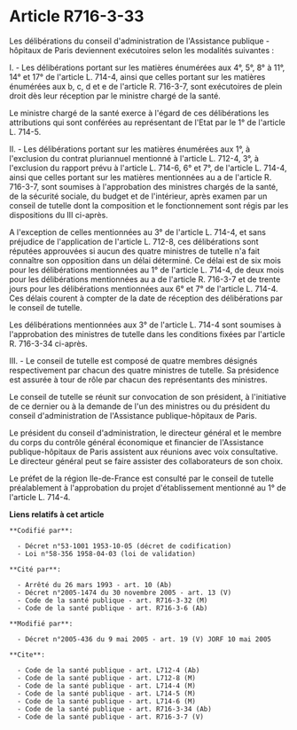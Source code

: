 # Article R716-3-33

Les délibérations du conseil d'administration de l'Assistance publique - hôpitaux de Paris deviennent exécutoires selon les
modalités suivantes :

I. - Les délibérations portant sur les matières énumérées aux 4°, 5°, 8° à 11°, 14° et 17° de l'article L. 714-4, ainsi que
celles portant sur les matières énumérées aux b, c, d et e de l'article R. 716-3-7, sont exécutoires de plein droit dès leur
réception par le ministre chargé de la santé.

Le ministre chargé de la santé exerce à l'égard de ces délibérations les attributions qui sont conférées au représentant de
l'Etat par le 1° de l'article L. 714-5.

II. - Les délibérations portant sur les matières énumérées aux 1°, à l'exclusion du contrat pluriannuel mentionné à l'article
L. 712-4, 3°, à l'exclusion du rapport prévu à l'article L. 714-6, 6° et 7°, de l'article L. 714-4, ainsi que celles portant
sur les matières mentionnées au a de l'article R. 716-3-7, sont soumises à l'approbation des ministres chargés de la santé,
de la sécurité sociale, du budget et de l'intérieur, après examen par un conseil de tutelle dont la composition et le
fonctionnement sont régis par les dispositions du III ci-après.

A l'exception de celles mentionnées au 3° de l'article L. 714-4, et sans préjudice de l'application de l'article L. 712-8,
ces délibérations sont réputées approuvées si aucun des quatre ministres de tutelle n'a fait connaître son opposition dans un
délai déterminé. Ce délai est de six mois pour les délibérations mentionnées au 1° de l'article L. 714-4, de deux mois pour
les délibérations mentionnées au a de l'article R. 716-3-7 et de trente jours pour les délibérations mentionnées aux 6° et 7°
de l'article L. 714-4. Ces délais courent à compter de la date de réception des délibérations par le conseil de tutelle.

Les délibérations mentionnées aux 3° de l'article L. 714-4 sont soumises à l'approbation des ministres de tutelle dans les
conditions fixées par l'article R. 716-3-34 ci-après.

III. - Le conseil de tutelle est composé de quatre membres désignés respectivement par chacun des quatre ministres de
tutelle. Sa présidence est assurée à tour de rôle par chacun des représentants des ministres.

Le conseil de tutelle se réunit sur convocation de son président, à l'initiative de ce dernier ou à la demande de l'un des
ministres ou du président du conseil d'administration de l'Assistance publique-hôpitaux de Paris.

Le président du conseil d'administration, le directeur général et le membre du corps du contrôle général économique et
financier de l'Assistance publique-hôpitaux de Paris assistent aux réunions avec voix consultative. Le directeur général peut
se faire assister des collaborateurs de son choix.

Le préfet de la région Ile-de-France est consulté par le conseil de tutelle préalablement à l'approbation du projet
d'établissement mentionné au 1° de l'article L. 714-4.

**Liens relatifs à cet article**

	**Codifié par**:

	  - Décret n°53-1001 1953-10-05 (décret de codification)
	  - Loi n°58-356 1958-04-03 (loi de validation)

	**Cité par**:

	  - Arrêté du 26 mars 1993 - art. 10 (Ab)
	  - Décret n°2005-1474 du 30 novembre 2005 - art. 13 (V)
	  - Code de la santé publique - art. R716-3-32 (M)
	  - Code de la santé publique - art. R716-3-6 (Ab)

	**Modifié par**:

	  - Décret n°2005-436 du 9 mai 2005 - art. 19 (V) JORF 10 mai 2005

	**Cite**:

	  - Code de la santé publique - art. L712-4 (Ab)
	  - Code de la santé publique - art. L712-8 (M)
	  - Code de la santé publique - art. L714-4 (M)
	  - Code de la santé publique - art. L714-5 (M)
	  - Code de la santé publique - art. L714-6 (M)
	  - Code de la santé publique - art. R716-3-34 (Ab)
	  - Code de la santé publique - art. R716-3-7 (V)

